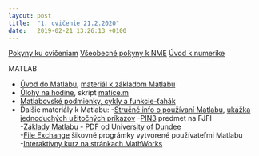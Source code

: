 ```yaml
---
layout: post
title:  "1. cvičenie 21.2.2020"
date:   2019-02-21 13:26:13 +0100
---
```


[Pokyny ku cvičeniam](http://maslarova.github.io/cvicenie1/pokyny.pdf)
[Všeobecné pokyny k NME](http://www-troja.fjfi.cvut.cz/~limpouch/numet/NMECvic.pdf)
[Úvod k numerike](http://maslarova.github.io/cvicenie1/uvod.pdf)                                                                          

MATLAB
- [Úvod do Matlabu](http://maslarova.github.io/cvicenie1/matlab_info.pdf), [materiál k základom Matlabu](http://labe.felk.cvut.cz/~posik/y33aui/uvod-do-matlabu/)
- [Úlohy na hodine](http://maslarova.github.io/cvicenie1/priklady.pdf), <!--[riešenia](http://maslarova.github.io/cvicenie1/cvicenie1.m)-->skript [matice.m](http://maslarova.github.io/cvicenie1/matice.m)
- [Matlabovské podmienky, cykly a funkcie-ťahák](http://maslarova.github.io/cvicenie1/cykly.pdf)
- Ďalšie materiály k Matlabu: 
  -[Stručné info o používaní Matlabu](http://kfe.fjfi.cvut.cz/~vabekjan/NME/00%20-%20MATLAB/00-Programovan%c3%ad.pdf), [ukážka jednoduchých užitočných príkazov](http://kfe.fjfi.cvut.cz/~vabekjan/NME/00%20-%20MATLAB/Uvod.m)
  -[PIN3](http://www-troja.fjfi.cvut.cz/~sinor/edu/pin3/) predmet na FJFI<br /> 
  -[Základy Matlabu - PDF od University of Dundee](http://www.maths.dundee.ac.uk/software/MatlabNotes.pdf) <br />
  -[File Exchange](https://www.mathworks.com/matlabcentral/fileexchange) šikovné prográmky vytvorené používateľmi Matlabu <br />
  -[Interaktívny kurz na stránkach MathWorks](https://matlabacademy.mathworks.com/)
